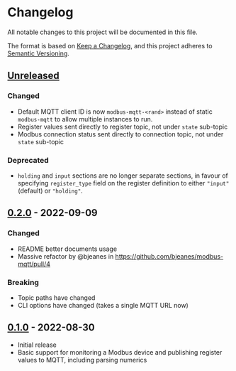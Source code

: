 # Changelog

All notable changes to this project will be documented in this file.

The format is based on [Keep a Changelog],
and this project adheres to [Semantic Versioning].

## [Unreleased]

### Changed

- Default MQTT client ID is now `modbus-mqtt-<rand>` instead of static `modbus-mqtt` to allow multiple instances to run.
- Register values sent directly to register topic, not under `state` sub-topic
- Modbus connection status sent directly to connection topic, not under `state` sub-topic

### Deprecated

- `holding` and `input` sections are no longer separate sections, in favour of specifying `register_type` field on the
  register definition to either `"input"` (default) or `"holding"`.

## [0.2.0] - 2022-09-09

### Changed

- README better documents usage
- Massive refactor by @bjeanes in https://github.com/bjeanes/modbus-mqtt/pull/4

### Breaking

- Topic paths have changed
- CLI options have changed (takes a single MQTT URL now)

## [0.1.0] - 2022-08-30

- Initial release
- Basic support for monitoring a Modbus device and publishing register values to MQTT, including parsing numerics

<!-- Links -->
[keep a changelog]: https://keepachangelog.com/en/1.0.0/
[semantic versioning]: https://semver.org/spec/v2.0.0.html

<!-- Versions -->
[unreleased]: https://github.com/bjeanes/modbus-mqtt/compare/modbus-mqtt-v0.2.0...HEAD
[0.2.0]: https://github.com/bjeanes/modbus-mqtt/compare/modbus-mqtt-v0.1.0...modbus-mqtt-v0.2.0
[0.1.0]: https://github.com/bjeanes/modbus-mqtt/releases/tag/modbus-mqtt-v0.1.0
